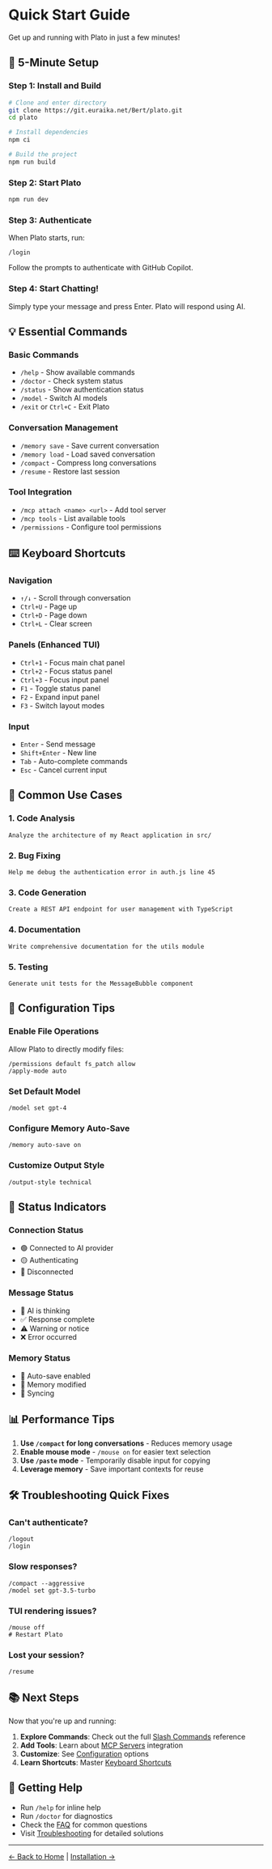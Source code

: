 # Quick Start Guide

Get up and running with Plato in just a few minutes!

## 🚀 5-Minute Setup

### Step 1: Install and Build

```bash
# Clone and enter directory
git clone https://git.euraika.net/Bert/plato.git
cd plato

# Install dependencies
npm ci

# Build the project
npm run build
```

### Step 2: Start Plato

```bash
npm run dev
```

### Step 3: Authenticate

When Plato starts, run:
```
/login
```

Follow the prompts to authenticate with GitHub Copilot.

### Step 4: Start Chatting!

Simply type your message and press Enter. Plato will respond using AI.

## 💡 Essential Commands

### Basic Commands
- `/help` - Show available commands
- `/doctor` - Check system status
- `/status` - Show authentication status
- `/model` - Switch AI models
- `/exit` or `Ctrl+C` - Exit Plato

### Conversation Management
- `/memory save` - Save current conversation
- `/memory load` - Load saved conversation
- `/compact` - Compress long conversations
- `/resume` - Restore last session

### Tool Integration
- `/mcp attach <name> <url>` - Add tool server
- `/mcp tools` - List available tools
- `/permissions` - Configure tool permissions

## ⌨️ Keyboard Shortcuts

### Navigation
- `↑/↓` - Scroll through conversation
- `Ctrl+U` - Page up
- `Ctrl+D` - Page down
- `Ctrl+L` - Clear screen

### Panels (Enhanced TUI)
- `Ctrl+1` - Focus main chat panel
- `Ctrl+2` - Focus status panel
- `Ctrl+3` - Focus input panel
- `F1` - Toggle status panel
- `F2` - Expand input panel
- `F3` - Switch layout modes

### Input
- `Enter` - Send message
- `Shift+Enter` - New line
- `Tab` - Auto-complete commands
- `Esc` - Cancel current input

## 🎯 Common Use Cases

### 1. Code Analysis
```
Analyze the architecture of my React application in src/
```

### 2. Bug Fixing
```
Help me debug the authentication error in auth.js line 45
```

### 3. Code Generation
```
Create a REST API endpoint for user management with TypeScript
```

### 4. Documentation
```
Write comprehensive documentation for the utils module
```

### 5. Testing
```
Generate unit tests for the MessageBubble component
```

## 🔧 Configuration Tips

### Enable File Operations
Allow Plato to directly modify files:
```
/permissions default fs_patch allow
/apply-mode auto
```

### Set Default Model
```
/model set gpt-4
```

### Configure Memory Auto-Save
```
/memory auto-save on
```

### Customize Output Style
```
/output-style technical
```

## 🚦 Status Indicators

### Connection Status
- 🟢 Connected to AI provider
- 🟡 Authenticating
- 🔴 Disconnected

### Message Status
- 🔄 AI is thinking
- ✅ Response complete
- ⚠️ Warning or notice
- ❌ Error occurred

### Memory Status
- 💾 Auto-save enabled
- 📝 Memory modified
- 🔄 Syncing

## 📊 Performance Tips

1. **Use `/compact` for long conversations** - Reduces memory usage
2. **Enable mouse mode** - `/mouse on` for easier text selection
3. **Use `/paste` mode** - Temporarily disable input for copying
4. **Leverage memory** - Save important contexts for reuse

## 🛠️ Troubleshooting Quick Fixes

### Can't authenticate?
```
/logout
/login
```

### Slow responses?
```
/compact --aggressive
/model set gpt-3.5-turbo
```

### TUI rendering issues?
```
/mouse off
# Restart Plato
```

### Lost your session?
```
/resume
```

## 📚 Next Steps

Now that you're up and running:

1. **Explore Commands**: Check out the full [Slash Commands](Slash-Commands) reference
2. **Add Tools**: Learn about [MCP Servers](MCP-Servers) integration
3. **Customize**: See [Configuration](Configuration) options
4. **Learn Shortcuts**: Master [Keyboard Shortcuts](Keyboard-Shortcuts)

## 💬 Getting Help

- Run `/help` for inline help
- Run `/doctor` for diagnostics
- Check the [FAQ](FAQ) for common questions
- Visit [Troubleshooting](Troubleshooting) for detailed solutions

---

[← Back to Home](Home) | [Installation →](Installation)
